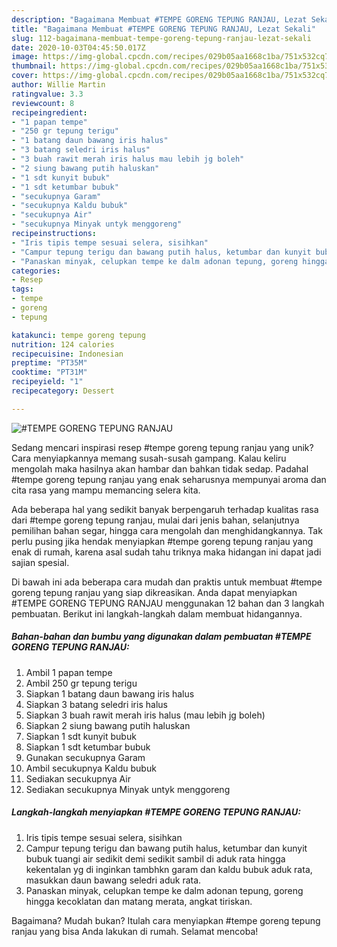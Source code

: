 ```yaml
---
description: "Bagaimana Membuat #TEMPE GORENG TEPUNG RANJAU, Lezat Sekali"
title: "Bagaimana Membuat #TEMPE GORENG TEPUNG RANJAU, Lezat Sekali"
slug: 112-bagaimana-membuat-tempe-goreng-tepung-ranjau-lezat-sekali
date: 2020-10-03T04:45:50.017Z
image: https://img-global.cpcdn.com/recipes/029b05aa1668c1ba/751x532cq70/tempe-goreng-tepung-ranjau-foto-resep-utama.jpg
thumbnail: https://img-global.cpcdn.com/recipes/029b05aa1668c1ba/751x532cq70/tempe-goreng-tepung-ranjau-foto-resep-utama.jpg
cover: https://img-global.cpcdn.com/recipes/029b05aa1668c1ba/751x532cq70/tempe-goreng-tepung-ranjau-foto-resep-utama.jpg
author: Willie Martin
ratingvalue: 3.3
reviewcount: 8
recipeingredient:
- "1 papan tempe"
- "250 gr tepung terigu"
- "1 batang daun bawang iris halus"
- "3 batang seledri iris halus"
- "3 buah rawit merah iris halus mau lebih jg boleh"
- "2 siung bawang putih haluskan"
- "1 sdt kunyit bubuk"
- "1 sdt ketumbar bubuk"
- "secukupnya Garam"
- "secukupnya Kaldu bubuk"
- "secukupnya Air"
- "secukupnya Minyak untyk menggoreng"
recipeinstructions:
- "Iris tipis tempe sesuai selera, sisihkan"
- "Campur tepung terigu dan bawang putih halus, ketumbar dan kunyit bubuk tuangi air sedikit demi sedikit sambil di aduk rata hingga kekentalan yg di inginkan tambhkn garam dan kaldu bubuk aduk rata, masukkan daun bawang seledri aduk rata."
- "Panaskan minyak, celupkan tempe ke dalm adonan tepung, goreng hingga kecoklatan dan matang merata, angkat tiriskan."
categories:
- Resep
tags:
- tempe
- goreng
- tepung

katakunci: tempe goreng tepung 
nutrition: 124 calories
recipecuisine: Indonesian
preptime: "PT35M"
cooktime: "PT31M"
recipeyield: "1"
recipecategory: Dessert

---
```



![#TEMPE GORENG TEPUNG RANJAU](https://img-global.cpcdn.com/recipes/029b05aa1668c1ba/751x532cq70/tempe-goreng-tepung-ranjau-foto-resep-utama.jpg)

Sedang mencari inspirasi resep #tempe goreng tepung ranjau yang unik? Cara menyiapkannya memang susah-susah gampang. Kalau keliru mengolah maka hasilnya akan hambar dan bahkan tidak sedap. Padahal #tempe goreng tepung ranjau yang enak seharusnya mempunyai aroma dan cita rasa yang mampu memancing selera kita.

Ada beberapa hal yang sedikit banyak berpengaruh terhadap kualitas rasa dari #tempe goreng tepung ranjau, mulai dari jenis bahan, selanjutnya pemilihan bahan segar, hingga cara mengolah dan menghidangkannya. Tak perlu pusing jika hendak menyiapkan #tempe goreng tepung ranjau yang enak di rumah, karena asal sudah tahu triknya maka hidangan ini dapat jadi sajian spesial.




Di bawah ini ada beberapa cara mudah dan praktis untuk membuat #tempe goreng tepung ranjau yang siap dikreasikan. Anda dapat menyiapkan #TEMPE GORENG TEPUNG RANJAU menggunakan 12 bahan dan 3 langkah pembuatan. Berikut ini langkah-langkah dalam membuat hidangannya.

<!--inarticleads1-->

##### Bahan-bahan dan bumbu yang digunakan dalam pembuatan #TEMPE GORENG TEPUNG RANJAU:

1. Ambil 1 papan tempe
1. Ambil 250 gr tepung terigu
1. Siapkan 1 batang daun bawang iris halus
1. Siapkan 3 batang seledri iris halus
1. Siapkan 3 buah rawit merah iris halus (mau lebih jg boleh)
1. Siapkan 2 siung bawang putih haluskan
1. Siapkan 1 sdt kunyit bubuk
1. Siapkan 1 sdt ketumbar bubuk
1. Gunakan secukupnya Garam
1. Ambil secukupnya Kaldu bubuk
1. Sediakan secukupnya Air
1. Sediakan secukupnya Minyak untyk menggoreng




<!--inarticleads2-->

##### Langkah-langkah menyiapkan #TEMPE GORENG TEPUNG RANJAU:

1. Iris tipis tempe sesuai selera, sisihkan
1. Campur tepung terigu dan bawang putih halus, ketumbar dan kunyit bubuk tuangi air sedikit demi sedikit sambil di aduk rata hingga kekentalan yg di inginkan tambhkn garam dan kaldu bubuk aduk rata, masukkan daun bawang seledri aduk rata.
1. Panaskan minyak, celupkan tempe ke dalm adonan tepung, goreng hingga kecoklatan dan matang merata, angkat tiriskan.




Bagaimana? Mudah bukan? Itulah cara menyiapkan #tempe goreng tepung ranjau yang bisa Anda lakukan di rumah. Selamat mencoba!
